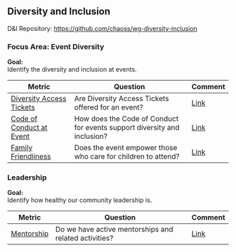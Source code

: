 ## Diversity and Inclusion
D\&I Repository: https://github.com/chaoss/wg-diversity-inclusion

### Focus Area: Event Diversity

**Goal:**  
Identify the diversity and inclusion at events.

| **Metric** | **Question** | **Comment**
|---|---|---|
[Diversity Access Tickets](https://chaoss.community/release-prototype-diversity-access-tickets/) | Are Diversity Access Tickets offered for an event? | [Link]()
[Code of Conduct at Event](https://chaoss.community/release-prototype-code-of-conduct-at-event/) | How does the Code of Conduct for events support diversity and inclusion? | [Link]()
[Family Friendliness](https://chaoss.community/release-prototype-family-friendliness/) | Does the event empower those who care for children to attend? | [Link]()

### Leadership

**Goal:**  
Identify how healthy our community leadership is.

**Metric** | **Question** |**Comment**
---|---|---|
[Mentorship](https://chaoss.community/release-prototype-mentorship/) | Do we have active mentorships and related activities? | [Link]()
